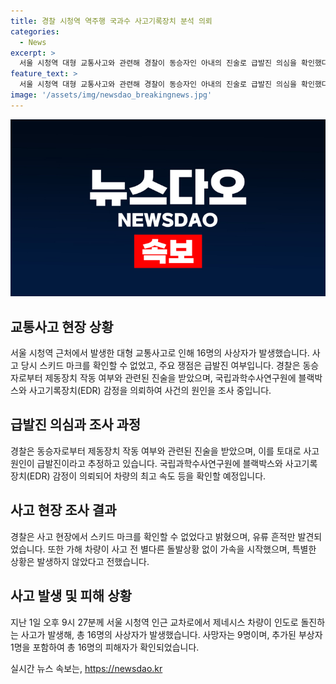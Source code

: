 ```yaml
---
title: 경찰 시청역 역주행 국과수 사고기록장치 분석 의뢰
categories:
  - News
excerpt: >
  서울 시청역 대형 교통사고와 관련해 경찰이 동승자인 아내의 진술로 급발진 의심을 확인했다. 이에 경찰은 국립과학수사연구원에 블랙박스와 사고기록장치(EDR) 감정을 의뢰했으며, 사고 현장에서 스키드 마크 확인되지 않았다. 운전자에게 돌발상황은 없었으며, 사망자 9명과 16명의 사상자가 발생한 가운데 경찰은 추가 경상 부상자 1명이 확인됐다고 전했다.
feature_text: >
  서울 시청역 대형 교통사고와 관련해 경찰이 동승자인 아내의 진술로 급발진 의심을 확인했다. 이에 경찰은 국립과학수사연구원에 블랙박스와 사고기록장치(EDR) 감정을 의뢰했으며, 사고 현장에서 스키드 마크 확인되지 않았다. 운전자에게 돌발상황은 없었으며, 사망자 9명과 16명의 사상자가 발생한 가운데 경찰은 추가 경상 부상자 1명이 확인됐다고 전했다.
image: '/assets/img/newsdao_breakingnews.jpg'
---
```


<p><img src="/assets/img/newsdao_breakingnews.jpg" alt="cryptoinkorea 속보" /></p>

<h2 data-ke-size="size26">교통사고 현장 상황</h2>

<p data-ke-size="size16">서울 시청역 근처에서 발생한 대형 교통사고로 인해 16명의 사상자가 발생했습니다. 사고 당시 스키드 마크를 확인할 수 없었고, 주요 쟁점은 급발진 여부입니다. 경찰은 동승자로부터 제동장치 작동 여부와 관련된 진술을 받았으며, 국립과학수사연구원에 블랙박스와 사고기록장치(EDR) 감정을 의뢰하여 사건의 원인을 조사 중입니다.</p>

<h2 data-ke-size="size26">급발진 의심과 조사 과정</h2>

<p data-ke-size="size16">경찰은 동승자로부터 제동장치 작동 여부와 관련된 진술을 받았으며, 이를 토대로 사고 원인이 급발진이라고 추정하고 있습니다. 국립과학수사연구원에 블랙박스와 사고기록장치(EDR) 감정이 의뢰되어 차량의 최고 속도 등을 확인할 예정입니다.</p>

<h2 data-ke-size="size26">사고 현장 조사 결과</h2>

<p data-ke-size="size16">경찰은 사고 현장에서 스키드 마크를 확인할 수 없었다고 밝혔으며, 유류 흔적만 발견되었습니다. 또한 가해 차량이 사고 전 별다른 돌발상황 없이 가속을 시작했으며, 특별한 상황은 발생하지 않았다고 전했습니다.</p>

<h2 data-ke-size="size26">사고 발생 및 피해 상황</h2>

<p data-ke-size="size16">지난 1일 오후 9시 27분께 서울 시청역 인근 교차로에서 제네시스 차량이 인도로 돌진하는 사고가 발생해, 총 16명의 사상자가 발생했습니다. 사망자는 9명이며, 추가된 부상자 1명을 포함하여 총 16명의 피해자가 확인되었습니다.</p>
실시간 뉴스 속보는, <a href="https://newsdao.kr" rel="dofollow">https://newsdao.kr</a>


